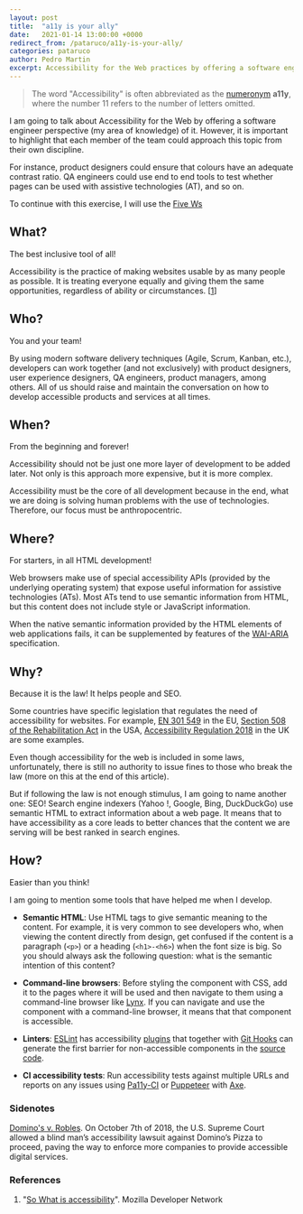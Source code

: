 ```yaml
---
layout: post
title:  "a11y is your ally"
date:   2021-01-14 13:00:00 +0000
redirect_from: /pataruco/a11y-is-your-ally/
categories: pataruco
author: Pedro Martin
excerpt: Accessibility for the Web practices by offering a software engineer perspective
---
```


> The word "Accessibility" is often abbreviated as the [numeronym][numeronym] **a11y**, where the number 11 refers to the number of letters omitted.

I am going to talk about Accessibility for the Web by offering a software engineer perspective (my area of ​​knowledge) of it. However, it is important to highlight that each member of the team could approach this topic from their own discipline.

For instance, product designers could ensure that colours have an adequate contrast ratio. QA engineers could use end to end tools to test whether pages can be used with assistive technologies (AT), and so on.

To continue with this exercise, I will use the [Five Ws][five-w]

## What?

The best inclusive tool of all!

Accessibility is the practice of making websites usable by as many people as possible. It is treating everyone equally and giving them the same opportunities, regardless of ability or circumstances. [[1](#references)]

## Who?

You and your team!

By using modern software delivery techniques (Agile, Scrum, Kanban, etc.), developers can work together (and not exclusively) with product designers, user experience designers, QA engineers, product managers, among others. All of us should raise and maintain the conversation on how to develop accessible products and services at all times.

## When?

From the beginning and forever!

Accessibility should not be just one more layer of development to be added later. Not only is this approach more expensive, but it is more complex.

Accessibility must be the core of all development because in the end, what we are doing is solving human problems with the use of technologies. Therefore, our focus must be anthropocentric.

## Where?

For starters, in all HTML development!

Web browsers make use of special accessibility APIs (provided by the underlying operating system) that expose useful information for assistive technologies (ATs). Most ATs tend to use semantic information from HTML, but this content does not include style or JavaScript information.

When the native semantic information provided by the HTML elements of web applications fails, it can be supplemented by features of the [WAI-ARIA][wai-aria-basics] specification.

## Why?

Because it is the law! It helps people and SEO.

Some countries have specific legislation that regulates the need of accessibility for websites. For example, [EN 301 549][eu-law] in the EU, [Section 508 of the Rehabilitation Act][usa-law] in the USA, [Accessibility Regulation 2018][uk-law] in the UK are some examples.

Even though accessibility for the web is included in some laws, unfortunately, there is still no authority to issue fines to those who break the law (more on this at the end of this article).

But if following the law is not enough stimulus, I am going to name another one: SEO! Search engine indexers (Yahoo !, Google, Bing, DuckDuckGo) use semantic HTML to extract information about a web page. It means that to have accessibility as a core leads to better chances that the content we are serving will be best ranked in search engines.

## How?

Easier than you think!

I am going to mention some tools that have helped me when I develop.

- **Semantic HTML**: Use HTML tags to give semantic meaning to the content. For example, it is very common to see developers who, when viewing the content directly from design, get confused if the content is a paragraph (`<p>`) or a heading (`<h1>-<h6>`) when the font size is big. So you should always ask the following question: what is the semantic intention of this content?

- **Command-line browsers**: Before styling the component with CSS, add it to the pages where it will be used and then navigate to them using a command-line browser like [Lynx][lynx]. If you can navigate and use the component with a command-line browser, it means that that component is accessible.

- **Linters**: [ESLint][eslint] has accessibility [plugins][eslint-a11y-plugins] that together with [Git Hooks][git-hooks] can generate the first barrier for non-accessible components in the [source code][mhra-a11y-example].

- **CI accessibility tests**: Run accessibility tests against multiple URLs and reports on any issues using [Pa11y-CI][pa11y-ci] or [Puppeteer][puppeteer] with [Axe][axe].

### Sidenotes

[Domino's v. Robles][usa-supreme-court-ruling-about-a11y]. On October 7th of 2018, the U.S. Supreme Court allowed a blind man’s accessibility lawsuit against Domino’s Pizza to proceed, paving the way to enforce more companies to provide accessible digital services.

### References

1. "[So What is accessibility](https://developer.mozilla.org/en-US/docs/Learn/Accessibility/What_is_accessibility#So_what_is_accessibility)". Mozilla Developer Network

[numeronym]: https://en.wikipedia.org/wiki/Numeronym
[five-w]: https://en.wikipedia.org/wiki/Five_Ws
[wai-aria-basics]: https://developer.mozilla.org/en-US/docs/Learn/Accessibility/WAI-ARIA_basics
[eu-law]: https://www.etsi.org/deliver/etsi_en/301500_301599/301549/02.01.02_60/en_301549v020102p.pdf
[usa-law]: https://www.section508.gov/training
[uk-law]: https://www.legislation.gov.uk/uksi/2018/952/introduction/made
[lynx]: https://invisible-island.net/lynx/
[eslint]: https://eslint.org/
[eslint-a11y-plugins]: https://www.npmjs.com/package/eslint-plugin-jsx-a11y
[git-hooks]: https://git-scm.com/book/en/v2/Customizing-Git-Git-Hooks
[mhra-a11y-example]: https://github.com/MHRA/products/blob/master/medicines/web/.pa11yci
[pa11y-ci]: https://github.com/pa11y/pa11y-ci
[puppeteer]: https://github.com/puppeteer/puppeteer
[axe]: https://github.com/dequelabs/axe-core
[usa-supreme-court-ruling-about-a11y]: https://www.supremecourt.gov/DocketPDF/18/18-1539/102950/20190613153319483_DominosPetition.pdf
